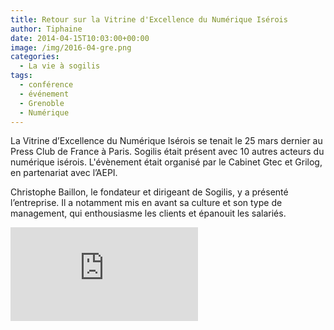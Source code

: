```yaml
---
title: Retour sur la Vitrine d'Excellence du Numérique Isérois
author: Tiphaine
date: 2014-04-15T10:03:00+00:00
image: /img/2016-04-gre.png
categories:
  - La vie à sogilis
tags:
  - conférence
  - événement
  - Grenoble
  - Numérique
---
```


La Vitrine d’Excellence du Numérique Isérois se tenait le 25 mars dernier au Press Club de France à Paris. Sogilis était présent avec 10 autres acteurs du numérique isérois. L'évènement était organisé par le Cabinet Gtec et Grilog, en partenariat avec l’AEPI.

Christophe Baillon, le fondateur et dirigeant de Sogilis, y a présenté l’entreprise. Il a notamment mis en avant sa culture et son type de management, qui enthousiasme les clients et épanouit les salariés.

<VideoIframe>
  <iframe src="https://www.youtube.com/embed/QVf5MVV4XZQ" frameborder="0" allow="accelerometer; autoplay; clipboard-write; encrypted-media; gyroscope; picture-in-picture" allowfullscreen></iframe>
</VideoIframe>
